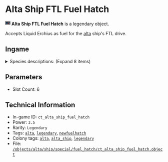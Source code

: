 # Alta Ship FTL Fuel Hatch

<img src="https://raw.githubusercontent.com/Ceterai/Enternia/main/objects/alta/ship/special/fuel_hatch/icon.png" alt="Alta Ship FTL Fuel Hatch icon" loading="lazy" height=16px width="auto" /> **Alta Ship FTL Fuel Hatch** is a legendary object.

Accepts Liquid Erchius as fuel for the [alta](https://ceterai.github.io/MyEnternia/Wiki/Tags/Alta) ship's FTL drive.

## Ingame

<details><summary>Species descriptions: (Expand 8 items)</summary>

- Alta: A piece of acquired tech. Lets you power up the ship using erchius fuel.
- Apex: The FTL drive fuel hatch. Converts fuel into freedom.
- Avian: The FTL fuel hatch. Let's load it up and take to the stars!
- Floran: Fuel hatch for FTL drive. Let'ss fill it up!
- Glitch: Excited. This hatch fuels the FTL drive so that I may visit planets outside of this system.
- Human: The ship's fuel hatch. With fuel for the FTL drive I can explore outside this system.
- Hylotl: The humble FTL fuel hatch. Fuel is the lifeblood of exploration.
- Novakid: FTL fuel goes in here!

</details>

## Parameters

- Slot Count: 6

## Technical Information

- In-game ID: `ct_alta_ship_fuel_hatch`
- Power: `3.5`
- Rarity: `Legendary`
- Tags: [`alta`](https://ceterai.github.io/MyEnternia/Wiki/Tags/Alta), [`legendary`](https://ceterai.github.io/MyEnternia/Wiki/Tags/Legendary), [`newfuelhatch`](https://ceterai.github.io/MyEnternia/Wiki/Tags/Newfuelhatch)
- Colony tags: [`alta`](https://ceterai.github.io/MyEnternia/Wiki/Tags/Alta), [`alta_ship`](https://ceterai.github.io/MyEnternia/Wiki/Tags/AltaShip), [`legendary`](https://ceterai.github.io/MyEnternia/Wiki/Tags/Legendary)
- File: [`/objects/alta/ship/special/fuel_hatch/ct_alta_ship_fuel_hatch.object`](https://github.com/Ceterai/Enternia/blob/main/objects/alta/ship/special/fuel_hatch/ct_alta_ship_fuel_hatch.object)
